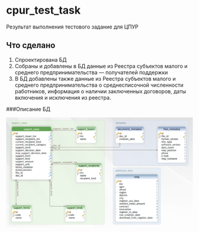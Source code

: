 # cpur_test_task
Результат выполнения тестового задание для ЦПУР

## Что сделано
1. Спроектирована БД
2. Собраны и добавлены в БД данные из Реестра субъектов малого и среднего предпринимательства — получателей поддержки
3. В БД добавлены также данные из Реестра субъектов малого и среднего предпринимательства о среднесписочной численности работников, информация о наличии заключенных договоров, даты включения и исключения из реестра.


###Описание БД

![Схема БД](img/db_schema.png?raw=false "Схема спроектированной БД")
